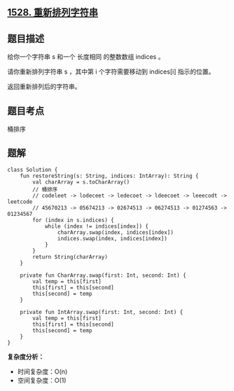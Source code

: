 ## [1528. 重新排列字符串](https://leetcode.cn/problems/shuffle-string/description/)

## 题目描述

给你一个字符串 s 和一个 长度相同 的整数数组 indices 。

请你重新排列字符串 s ，其中第 i 个字符需要移动到 indices[i] 指示的位置。

返回重新排列后的字符串。

## 题目考点

桶排序

## 题解
 
```
class Solution {
    fun restoreString(s: String, indices: IntArray): String {
        val charArray = s.toCharArray()
        // 桶排序
        // codeleet -> lodeceet -> ledecoet -> ldeecoet -> leeecodt -> leetcode
        // 45670213 -> 05674213 -> 02674513 -> 06274513 -> 01274563 -> 01234567
        for (index in s.indices) {
            while (index != indices[index]) {
                charArray.swap(index, indices[index])
                indices.swap(index, indices[index])
            }
        }
        return String(charArray)
    }

    private fun CharArray.swap(first: Int, second: Int) {
        val temp = this[first]
        this[first] = this[second]
        this[second] = temp
    }

    private fun IntArray.swap(first: Int, second: Int) {
        val temp = this[first]
        this[first] = this[second]
        this[second] = temp
    }
}
```

**复杂度分析：**

- 时间复杂度：O(n)
- 空间复杂度：O(1) 
